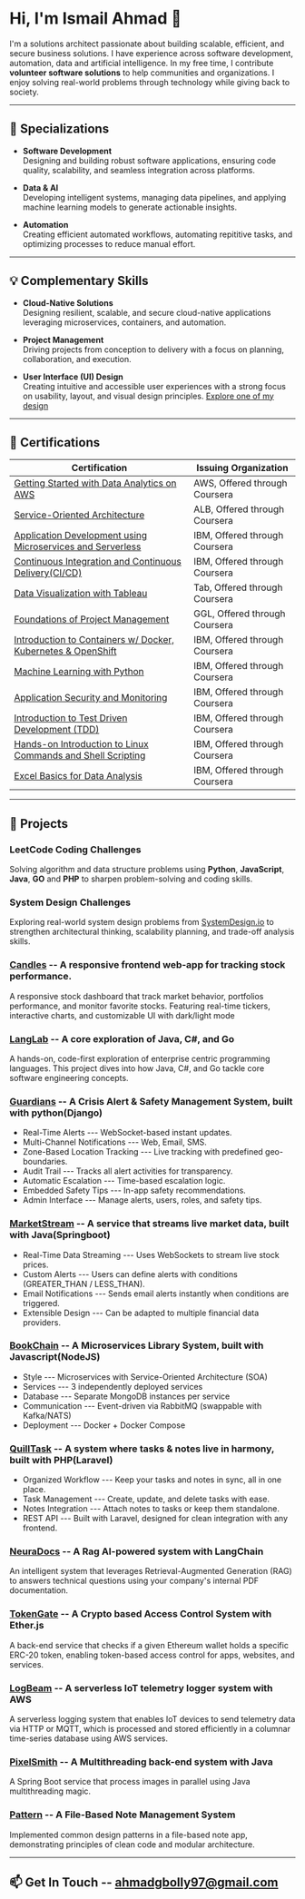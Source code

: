 # Hi, I'm Ismail Ahmad 👋

I'm a solutions architect passionate about building scalable, efficient, and secure business solutions. I have experience across software development, automation, data and artificial intelligence. In my free time, I contribute **volunteer software solutions** to help communities and organizations. I enjoy solving real-world problems through technology while giving back to society.

---

## 🎯 Specializations

- **Software Development**  
  Designing and building robust software applications, ensuring code quality, scalability, and seamless integration across platforms.

- **Data & AI**  
  Developing intelligent systems, managing data pipelines, and applying machine learning models to generate actionable insights.

- **Automation**  
  Creating efficient automated workflows, automating repititive tasks, and optimizing processes to reduce manual effort.

---

## 💡 Complementary Skills

- **Cloud-Native Solutions**  
  Designing resilient, scalable, and secure cloud-native applications leveraging microservices, containers, and automation.
  
- **Project Management**  
  Driving projects from conception to delivery with a focus on planning, collaboration, and execution.

- **User Interface (UI) Design**  
  Creating intuitive and accessible user experiences with a strong focus on usability, layout, and visual design principles.
  [Explore one of my design](https://bit.ly/3GoXQrP)

---

## 📜 Certifications

| Certification | Issuing Organization |
|---------------|-----------------------|
| [Getting Started with Data Analytics on AWS](https://coursera.org/share/236bbff9488afd5ab2b8efe8b59719ac) | AWS, Offered through Coursera |
| [Service-Oriented Architecture](https://coursera.org/share/4f77aa414d44dcf8c666185b587c2cd2) | ALB, Offered through Coursera |
| [Application Development using Microservices and Serverless](https://coursera.org/share/0c289c2e336c683b8a6b3bdac2f1c637) | IBM, Offered through Coursera |
| [Continuous Integration and Continuous Delivery(CI/CD)](https://coursera.org/verify/3PHHNRRQ2ZK5) | IBM, Offered through Coursera |
| [Data Visualization with Tableau](https://coursera.org/share/2f9f30645f95de4de50fffb0690d8b30) | Tab, Offered through Coursera |
| [Foundations of Project Management](https://coursera.org/verify/MXAPYE8L64CV) | GGL, Offered through Coursera |
| [Introduction to Containers w/ Docker, Kubernetes & OpenShift](https://coursera.org/verify/ZVPEFFNUXB6G) | IBM, Offered through Coursera |
| [Machine Learning with Python](https://coursera.org/share/049f7d412470b928ffe8d9d7abbd6a27) | IBM, Offered through Coursera |
| [Application Security and Monitoring](https://coursera.org/verify/ZP43JNUN85RF) | IBM, Offered through Coursera |
| [Introduction to Test Driven Development (TDD)](https://coursera.org/verify/KBK39PDJNDR2) | IBM, Offered through Coursera |
| [Hands-on Introduction to Linux Commands and Shell Scripting](https://coursera.org/verify/SQUCKN795LHA) | IBM, Offered through Coursera |
| [Excel Basics for Data Analysis](https://coursera.org/share/59bc76896e70a8cc2513a1a85dff99c9) | IBM, Offered through Coursera |

---

## 🚀 Projects

### LeetCode Coding Challenges  
Solving algorithm and data structure problems using **Python**, **JavaScript**, **Java**, **GO** and **PHP** to sharpen problem-solving and coding skills.

### System Design Challenges
Exploring real-world system design problems from [SystemDesign.io](https://systemdesign.io/) to strengthen architectural thinking, scalability planning, and trade-off analysis skills.

### [Candles](https://github.com/SneezyG/candles) -- A responsive frontend web-app for tracking stock performance.
A responsive stock dashboard that track market behavior, portfolios performance, and monitor favorite stocks. Featuring real-time tickers, interactive charts, and customizable UI with dark/light mode

### [LangLab](https://github.com/SneezyG/LangLab) -- A core exploration of Java, C#, and Go
A hands-on, code-first exploration of enterprise centric programming languages. This project dives into how Java, C#, and Go tackle core software engineering concepts.

### [Guardians](https://sneezyg.github.io/pinger-page) -- A Crisis Alert & Safety Management System, built with python(Django)
- Real-Time Alerts --- WebSocket-based instant updates.
- Multi-Channel Notifications --- Web, Email, SMS.
- Zone-Based Location Tracking --- Live tracking with predefined geo-boundaries.
- Audit Trail --- Tracks all alert activities for transparency.
- Automatic Escalation --- Time-based escalation logic.
- Embedded Safety Tips --- In-app safety recommendations.
- Admin Interface --- Manage alerts, users, roles, and safety tips.

### [MarketStream](https://github.com/sneezyg/marketStream) -- A service that streams live market data, built with Java(Springboot)
- Real-Time Data Streaming --- Uses WebSockets to stream live stock prices.
- Custom Alerts --- Users can define alerts with conditions (GREATER_THAN / LESS_THAN).
- Email Notifications --- Sends email alerts instantly when conditions are triggered.
- Extensible Design --- Can be adapted to multiple financial data providers.

### [BookChain](https://sneezyg.github.io/micro-page) -- A Microservices Library System, built with Javascript(NodeJS)
- Style --- Microservices with Service-Oriented Architecture (SOA)
- Services --- 3 independently deployed services
- Database --- Separate MongoDB instances per service
- Communication --- Event-driven via RabbitMQ (swappable with Kafka/NATS)
- Deployment --- Docker + Docker Compose

### [QuillTask](https://github.com/sneezyg/QuillTask) -- A system where tasks & notes live in harmony, built with PHP(Laravel)
- Organized Workflow --- Keep your tasks and notes in sync, all in one place.
- Task Management --- Create, update, and delete tasks with ease.
- Notes Integration --- Attach notes to tasks or keep them standalone.
- REST API --- Built with Laravel, designed for clean integration with any frontend.

### [NeuraDocs](https://github.com/sneezyg/NeuraDocs) -- A Rag AI-powered system with LangChain
An intelligent system that leverages Retrieval-Augmented Generation (RAG) to answers technical questions using your company's internal PDF documentation.

### [TokenGate](https://github.com/sneezyg/TokenGate) -- A Crypto based Access Control System with Ether.js
A back-end service that checks if a given Ethereum wallet holds a specific ERC-20 token, enabling token-based access control for apps, websites, and services.

### [LogBeam](https://github.com/sneezyg/LogBeam) -- A serverless IoT telemetry logger system  with AWS
A serverless logging system that enables IoT devices to send telemetry data via HTTP or MQTT, which is processed and stored efficiently in a columnar time-series database using AWS services.

### [PixelSmith](https://github.com/sneezyg/PixelSmith) -- A Multithreading back-end system with Java
A Spring Boot service that process images in parallel using Java multithreading magic.

### [Pattern](https://github.com/SneezyG/pattern) -- A File-Based Note Management System
Implemented common design patterns in a file-based note app, demonstrating principles of clean code and modular architecture.

---

## 📫 Get In Touch -- ahmadgbolly97@gmail.com
